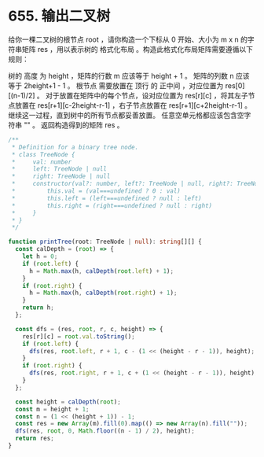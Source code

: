 # 655. 输出二叉树

给你一棵二叉树的根节点 root ，请你构造一个下标从 0 开始、大小为 m x n 的字符串矩阵 res ，用以表示树的 格式化布局 。构造此格式化布局矩阵需要遵循以下规则：

树的 高度 为 height ，矩阵的行数 m 应该等于 height + 1 。
矩阵的列数 n 应该等于 2height+1 - 1 。
根节点 需要放置在 顶行 的 正中间 ，对应位置为 res[0][(n-1)/2] 。
对于放置在矩阵中的每个节点，设对应位置为 res[r][c] ，将其左子节点放置在 res[r+1][c-2height-r-1] ，右子节点放置在 res[r+1][c+2height-r-1] 。
继续这一过程，直到树中的所有节点都妥善放置。
任意空单元格都应该包含空字符串 "" 。
返回构造得到的矩阵 res 。

```ts
/**
 * Definition for a binary tree node.
 * class TreeNode {
 *     val: number
 *     left: TreeNode | null
 *     right: TreeNode | null
 *     constructor(val?: number, left?: TreeNode | null, right?: TreeNode | null) {
 *         this.val = (val===undefined ? 0 : val)
 *         this.left = (left===undefined ? null : left)
 *         this.right = (right===undefined ? null : right)
 *     }
 * }
 */

function printTree(root: TreeNode | null): string[][] {
  const calDepth = (root) => {
    let h = 0;
    if (root.left) {
      h = Math.max(h, calDepth(root.left) + 1);
    }
    if (root.right) {
      h = Math.max(h, calDepth(root.right) + 1);
    }
    return h;
  };

  const dfs = (res, root, r, c, height) => {
    res[r][c] = root.val.toString();
    if (root.left) {
      dfs(res, root.left, r + 1, c - (1 << (height - r - 1)), height);
    }
    if (root.right) {
      dfs(res, root.right, r + 1, c + (1 << (height - r - 1)), height);
    }
  };

  const height = calDepth(root);
  const m = height + 1;
  const n = (1 << (height + 1)) - 1;
  const res = new Array(m).fill(0).map(() => new Array(n).fill(""));
  dfs(res, root, 0, Math.floor((n - 1) / 2), height);
  return res;
}
```
